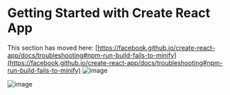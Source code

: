 # Getting Started with Create React App


This section has moved here: [https://facebook.github.io/create-react-app/docs/troubleshooting#npm-run-build-fails-to-minify](https://facebook.github.io/create-react-app/docs/troubleshooting#npm-run-build-fails-to-minify)
![image](https://user-images.githubusercontent.com/89548477/161335669-d1c1a661-8bad-4796-853c-4506c5071696.png)

![image](https://user-images.githubusercontent.com/89548477/161335984-0c214b62-0094-44fc-9134-ff8d6945cc36.png)
